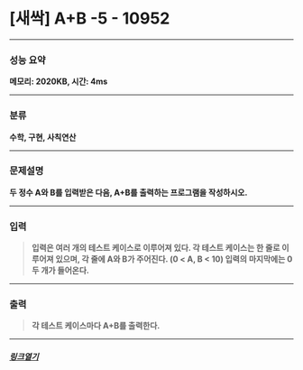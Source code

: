 # [새싹] A+B -5 - 10952
___
### **성능 요약**  
**메모리: 2020KB, 시간: 4ms**
___
### **분류**
**수학, 구현, 사칙연산**
___
### **문제설명**  
**두 정수 A와 B를 입력받은 다음, A+B를 출력하는 프로그램을 작성하시오.**
___
### **입력**  
 > **입력은 여러 개의 테스트 케이스로 이루어져 있다. 각 테스트 케이스는 한 줄로 이루어져 있으며, 각 줄에 A와 B가 주어진다. (0 < A, B < 10) 입력의 마지막에는 0 두 개가 들어온다.**
 
 ___
### **출력**  
 > **각 테스트 케이스마다 A+B를 출력한다.**
 
 ____
 ##### [*링크열기*](https://www.acmicpc.net/problem/10952)